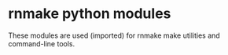 # rnmake python modules
These modules are used (imported) for rnmake make utilities and command-line
tools.
